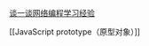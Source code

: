 [谈一谈网络编程学习经验](https://github.com/downloads/chenshuo/documents/LearningNetworkProgramming.pdf)

[[JavaScript prototype（原型对象）]]